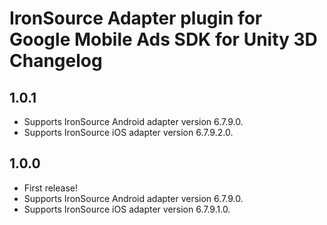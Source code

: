 # IronSource Adapter plugin for Google Mobile Ads SDK for Unity 3D Changelog

## 1.0.1
- Supports IronSource Android adapter version 6.7.9.0.
- Supports IronSource iOS adapter version 6.7.9.2.0.

## 1.0.0
- First release!
- Supports IronSource Android adapter version 6.7.9.0.
- Supports IronSource iOS adapter version 6.7.9.1.0.
